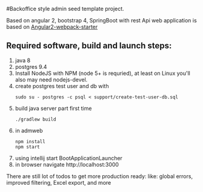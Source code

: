 
#Backoffice style admin seed template project.

Based on angular 2, bootstrap 4, SpringBoot with rest Api
web application is based on  [Angular2-webpack-starter](https://github.com/AngularClass/angular2-webpack-starter) 


## Required software, build and launch steps:


1. java 8
2. postgres 9.4
3. Install NodeJS with NPM (node 5+ is requried),
   at least on Linux you'll also may need nodejs-devel.
4. create postgres test user and db with
	```
	sudo su - postgres -c psql < support/create-test-user-db.sql
	```
5. build java server part first time
	```
	./gradlew build
	```
7. in admweb
	```
	npm install
	npm start
	```
9. using intellij start BootApplicationLauncher
10. in browser navigate http://localhost:3000

There are still lot of todos to get more production ready:
like: global errors, improved filtering, Excel export, and more
